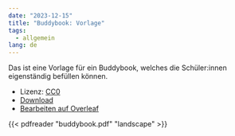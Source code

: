 ```yaml
---
date: "2023-12-15"
title: "Buddybook: Vorlage"
tags:
  - allgemein
lang: de
---
```


Das ist eine Vorlage für ein Buddybook, welches die Schüler:innen eigenständig befüllen können.

- Lizenz: [CC0](https://creativecommons.org/publicdomain/zero/1.0/)
- [Download](buddybook.pdf)
- [Bearbeiten auf Overleaf](https://www.overleaf.com/read/vmwqwtgfmgsk#b8e8df)

{{< pdfreader "buddybook.pdf" "landscape" >}}
